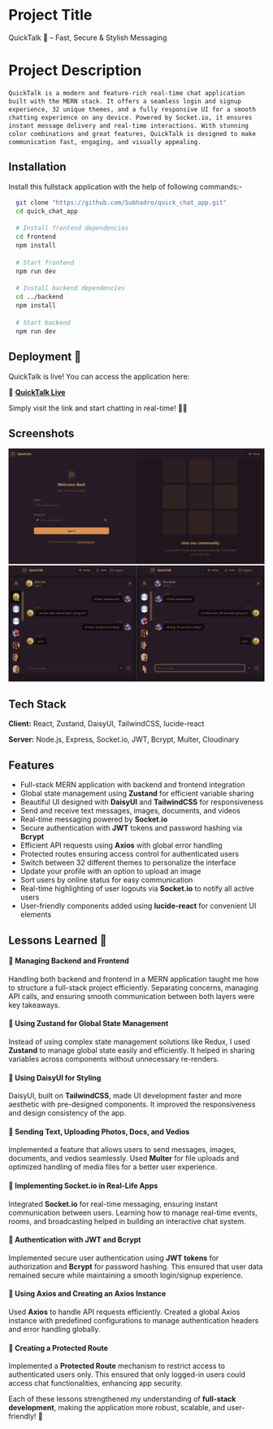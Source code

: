 
# Project Title

  QuickTalk 🚀 – Fast, Secure & Stylish Messaging

 # Project Description
 
    QuickTalk is a modern and feature-rich real-time chat application built with the MERN stack. It offers a seamless login and signup experience, 32 unique themes, and a fully responsive UI for a smooth chatting experience on any device. Powered by Socket.io, it ensures instant message delivery and real-time interactions. With stunning color combinations and great features, QuickTalk is designed to make communication fast, engaging, and visually appealing.


## Installation
Install this fullstack application with the help of following commands:-

```bash
  git clone "https://github.com/Subhadro/quick_chat_app.git"
  cd quick_chat_app

  # Install frontend dependencies
  cd frontend
  npm install

  # Start frontend
  npm run dev

  # Install backend dependencies
  cd ../backend
  npm install

  # Start backend
  npm run dev

```

 ## Deployment 🚀  
QuickTalk is live! You can access the application here:  

🔗 **[QuickTalk Live](https://quick-chat-ap.onrender.com)**  

Simply visit the link and start chatting in real-time! 💬🔥  

## Screenshots

![App Screenshot](https://github.com/Subhadro/quick_chat_app/blob/495b31f260b481914685254697d23467d26ee248/quicktalk1.png)
![App Screenshot](https://github.com/Subhadro/quick_chat_app/blob/495b31f260b481914685254697d23467d26ee248/chatting.png)


## Tech Stack

**Client:** React, Zustand, DaisyUI, TailwindCSS, lucide-react

**Server:** Node.js, Express, Socket.io, JWT, Bcrypt, Multer, Cloudinary


## Features

- Full-stack MERN application with backend and frontend integration
- Global state management using **Zustand** for efficient variable sharing
- Beautiful UI designed with **DaisyUI** and **TailwindCSS** for responsiveness
- Send and receive text messages, images, documents, and videos
- Real-time messaging powered by **Socket.io**
- Secure authentication with **JWT** tokens and password hashing via **Bcrypt**
- Efficient API requests using **Axios** with global error handling
- Protected routes ensuring access control for authenticated users
- Switch between 32 different themes to personalize the interface
- Update your profile with an option to upload an image
- Sort users by online status for easy communication
- Real-time highlighting of user logouts via **Socket.io** to notify all active users
- User-friendly components added using **lucide-react** for convenient UI elements

## Lessons Learned 🎯  

#### 🔹 Managing Backend and Frontend  
Handling both backend and frontend in a MERN application taught me how to structure a full-stack project efficiently. Separating concerns, managing API calls, and ensuring smooth communication between both layers were key takeaways.  

#### 🔹 Using Zustand for Global State Management  
Instead of using complex state management solutions like Redux, I used **Zustand** to manage global state easily and efficiently. It helped in sharing variables across components without unnecessary re-renders.  

#### 🔹 Using DaisyUI for Styling  
DaisyUI, built on **TailwindCSS**, made UI development faster and more aesthetic with pre-designed components. It improved the responsiveness and design consistency of the app.  

#### 🔹 Sending Text, Uploading Photos, Docs, and Vedios  
Implemented a feature that allows users to send messages, images, documents, and vedios seamlessly. Used **Multer** for file uploads and optimized handling of media files for a better user experience.  

#### 🔹 Implementing Socket.io in Real-Life Apps  
Integrated **Socket.io** for real-time messaging, ensuring instant communication between users. Learning how to manage real-time events, rooms, and broadcasting helped in building an interactive chat system.  

#### 🔹 Authentication with JWT and Bcrypt  
Implemented secure user authentication using **JWT tokens** for authorization and **Bcrypt** for password hashing. This ensured that user data remained secure while maintaining a smooth login/signup experience.  

#### 🔹 Using Axios and Creating an Axios Instance  
Used **Axios** to handle API requests efficiently. Created a global Axios instance with predefined configurations to manage authentication headers and error handling globally.  

#### 🔹 Creating a Protected Route  
Implemented a **Protected Route** mechanism to restrict access to authenticated users only. This ensured that only logged-in users could access chat functionalities, enhancing app security.  

Each of these lessons strengthened my understanding of **full-stack development**, making the application more robust, scalable, and user-friendly! 🚀  
